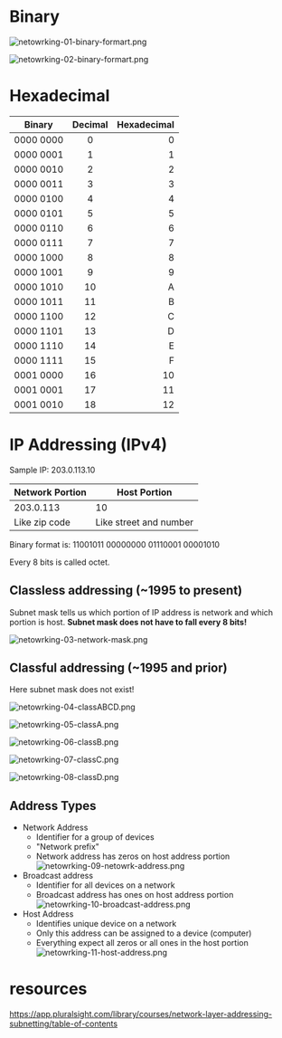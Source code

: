 # Binary
![netowrking-01-binary-formart.png](images/netowrking-01-binary-formart.png)

![netowrking-02-binary-formart.png](images/netowrking-02-binary-formart.png)

# Hexadecimal

| Binary        | Decimal           | Hexadecimal  |
| ------------- |:-------------:| -----:|
| 0000 0000          | 0             | 0         |
| 0000 0001          | 1             | 1         |
| 0000 0010          | 2             | 2         |
| 0000 0011          | 3             | 3         |
| 0000 0100          | 4             | 4         |
| 0000 0101          | 5             | 5         |
| 0000 0110          | 6             | 6         |
| 0000 0111          | 7             | 7         |
| 0000 1000          | 8             | 8         |
| 0000 1001          | 9             | 9         |
| 0000 1010          | 10             | A         |
| 0000 1011          | 11             | B         |
| 0000 1100          | 12             | C         |
| 0000 1101          | 13             | D         |
| 0000 1110          | 14             | E         |
| 0000 1111          | 15             | F         |
| 0001 0000          | 16             | 10         |
| 0001 0001         | 17             | 11         |
| 0001 0010         | 18             | 12         |

# IP Addressing (IPv4)

Sample IP: 203.0.113.10


| Network Portion        | Host Portion           | 
| ------------- |-------------|
| 203.0.113        |             10  |
| Like zip code                 | Like street and number                | 

Binary format is: 
11001011 00000000 01110001 00001010

Every 8 bits is called octet.

## Classless addressing (~1995 to present)

Subnet mask tells us which portion of IP address is network and which portion is host. **Subnet mask does not have to fall every 8 bits!**

![netowrking-03-network-mask.png](images/netowrking-03-network-mask.png)

## Classful addressing (~1995 and prior)

Here subnet mask does not exist!

![netowrking-04-classABCD.png](images/netowrking-04-classABCD.png)

![netowrking-05-classA.png](images/netowrking-05-classA.png)

![netowrking-06-classB.png](images/netowrking-06-classB.png)

![netowrking-07-classC.png](images/netowrking-07-classC.png)

![netowrking-08-classD.png](images/netowrking-08-classD.png)

## Address Types

* Network Address
  * Identifier for a group of devices
  * "Network prefix"
  * Network address has zeros on host address portion
  ![netowrking-09-netowrk-address.png](images/netowrking-09-netowrk-address.png)
* Broadcast address
  * Identifier for all devices on a network
  * Broadcast address has ones on host address portion
  ![netowrking-10-broadcast-address.png](images/netowrking-10-broadcast-address.png)
* Host Address
  * Identifies unique device on a network
  * Only this address can be assigned to a device (computer)
  * Everything expect all zeros or all ones in the host portion
  ![netowrking-11-host-address.png](images/netowrking-11-host-address.png)
# resources
https://app.pluralsight.com/library/courses/network-layer-addressing-subnetting/table-of-contents